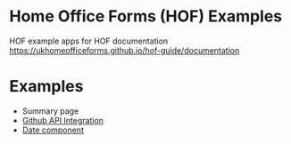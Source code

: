 Home Office Forms (HOF) Examples
================================

HOF example apps for HOF documentation https://ukhomeofficeforms.github.io/hof-guide/documentation

# Examples

- Summary page
- [Github API Integration](./apps/github-api-integration/)
- [Date component](./apps/date-component/)
